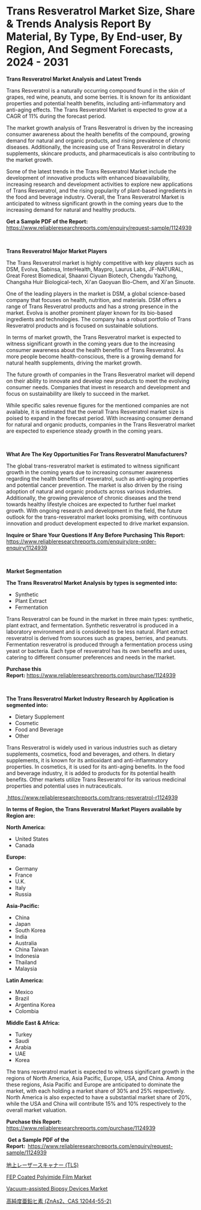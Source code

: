 <p><h1>Trans Resveratrol Market Size, Share & Trends Analysis Report By Material, By Type, By End-user, By Region, And Segment Forecasts, 2024 - 2031</h1></p><p><strong>Trans Resveratrol Market Analysis and Latest Trends</strong></p>
<p><p>Trans Resveratrol is a naturally occurring compound found in the skin of grapes, red wine, peanuts, and some berries. It is known for its antioxidant properties and potential health benefits, including anti-inflammatory and anti-aging effects. The Trans Resveratrol Market is expected to grow at a CAGR of 11% during the forecast period.</p><p>The market growth analysis of Trans Resveratrol is driven by the increasing consumer awareness about the health benefits of the compound, growing demand for natural and organic products, and rising prevalence of chronic diseases. Additionally, the increasing use of Trans Resveratrol in dietary supplements, skincare products, and pharmaceuticals is also contributing to the market growth.</p><p>Some of the latest trends in the Trans Resveratrol Market include the development of innovative products with enhanced bioavailability, increasing research and development activities to explore new applications of Trans Resveratrol, and the rising popularity of plant-based ingredients in the food and beverage industry. Overall, the Trans Resveratrol Market is anticipated to witness significant growth in the coming years due to the increasing demand for natural and healthy products.</p></p>
<p><strong>Get a Sample PDF of the Report:&nbsp;</strong> <a href="https://www.reliableresearchreports.com/enquiry/request-sample/1124939">https://www.reliableresearchreports.com/enquiry/request-sample/1124939</a></p>
<p>&nbsp;</p>
<p><strong>Trans Resveratrol Major Market Players</strong></p>
<p><p>The Trans Resveratrol market is highly competitive with key players such as DSM, Evolva, Sabinsa, InterHealth, Maypro, Laurus Labs, JF-NATURAL, Great Forest Biomedical, Shaanxi Ciyuan Biotech, Chengdu Yazhong, Changsha Huir Biological-tech, Xi'an Gaoyuan Bio-Chem, and Xi'an Sinuote. </p><p>One of the leading players in the market is DSM, a global science-based company that focuses on health, nutrition, and materials. DSM offers a range of Trans Resveratrol products and has a strong presence in the market. Evolva is another prominent player known for its bio-based ingredients and technologies. The company has a robust portfolio of Trans Resveratrol products and is focused on sustainable solutions.</p><p>In terms of market growth, the Trans Resveratrol market is expected to witness significant growth in the coming years due to the increasing consumer awareness about the health benefits of Trans Resveratrol. As more people become health-conscious, there is a growing demand for natural health supplements, driving the market growth.</p><p>The future growth of companies in the Trans Resveratrol market will depend on their ability to innovate and develop new products to meet the evolving consumer needs. Companies that invest in research and development and focus on sustainability are likely to succeed in the market.</p><p>While specific sales revenue figures for the mentioned companies are not available, it is estimated that the overall Trans Resveratrol market size is poised to expand in the forecast period. With increasing consumer demand for natural and organic products, companies in the Trans Resveratrol market are expected to experience steady growth in the coming years.</p></p>
<p>&nbsp;</p>
<p><strong>What Are The Key Opportunities For Trans Resveratrol Manufacturers?</strong></p>
<p><p>The global trans-resveratrol market is estimated to witness significant growth in the coming years due to increasing consumer awareness regarding the health benefits of resveratrol, such as anti-aging properties and potential cancer prevention. The market is also driven by the rising adoption of natural and organic products across various industries. Additionally, the growing prevalence of chronic diseases and the trend towards healthy lifestyle choices are expected to further fuel market growth. With ongoing research and development in the field, the future outlook for the trans-resveratrol market looks promising, with continuous innovation and product development expected to drive market expansion.</p></p>
<p><strong>Inquire or Share Your Questions If Any Before Purchasing This Report:</strong> <a href="https://www.reliableresearchreports.com/enquiry/pre-order-enquiry/1124939">https://www.reliableresearchreports.com/enquiry/pre-order-enquiry/1124939</a></p>
<p>&nbsp;</p>
<p><strong>Market Segmentation</strong></p>
<p><strong>The Trans Resveratrol Market Analysis by types is segmented into:</strong></p>
<p><ul><li>Synthetic</li><li>Plant Extract</li><li>Fermentation</li></ul></p>
<p><p>Trans Resveratrol can be found in the market in three main types: synthetic, plant extract, and fermentation. Synthetic resveratrol is produced in a laboratory environment and is considered to be less natural. Plant extract resveratrol is derived from sources such as grapes, berries, and peanuts. Fermentation resveratrol is produced through a fermentation process using yeast or bacteria. Each type of resveratrol has its own benefits and uses, catering to different consumer preferences and needs in the market.</p></p>
<p><strong>Purchase this Report:&nbsp;</strong><a href="https://www.reliableresearchreports.com/purchase/1124939">https://www.reliableresearchreports.com/purchase/1124939</a></p>
<p>&nbsp;</p>
<p><strong>The Trans Resveratrol Market Industry Research by Application is segmented into:</strong></p>
<p><ul><li>Dietary Supplement</li><li>Cosmetic</li><li>Food and Beverage</li><li>Other</li></ul></p>
<p><p>Trans Resveratrol is widely used in various industries such as dietary supplements, cosmetics, food and beverages, and others. In dietary supplements, it is known for its antioxidant and anti-inflammatory properties. In cosmetics, it is used for its anti-aging benefits. In the food and beverage industry, it is added to products for its potential health benefits. Other markets utilize Trans Resveratrol for its various medicinal properties and potential uses in nutraceuticals.</p></p>
<p><a href="https://www.reliableresearchreports.com/trans-resveratrol-r1124939">&nbsp;https://www.reliableresearchreports.com/trans-resveratrol-r1124939</a></p>
<p><strong>In terms of Region, the Trans Resveratrol Market Players available by Region are:</strong></p>
<p>
    <p> <strong> North America: </strong>
        <ul>
            <li>United States</li>
            <li>Canada</li>
        </ul>
        </p> 
    <p> <strong> Europe: </strong>
        <ul>
            <li>Germany</li>
            <li>France</li>
            <li>U.K.</li>
            <li>Italy</li>
            <li>Russia</li>
        </ul>
        </p> 
    <p> <strong> Asia-Pacific: </strong>
        <ul>
            <li>China</li>
            <li>Japan</li>
            <li>South Korea</li>
            <li>India</li>
            <li>Australia</li>
            <li>China Taiwan</li>
            <li>Indonesia</li>
            <li>Thailand</li>
            <li>Malaysia</li>
        </ul>
        </p> 
    <p> <strong> Latin America: </strong>
        <ul>
            <li>Mexico</li>
            <li>Brazil</li>
            <li>Argentina Korea</li>
            <li>Colombia</li>
        </ul>
        </p> 
    <p> <strong> Middle East & Africa: </strong>
        <ul>
            <li>Turkey</li>
            <li>Saudi</li>
            <li>Arabia</li>
            <li>UAE</li>
            <li>Korea</li>
        </ul>
    </p>
    </p>
<p><p>The trans resveratrol market is expected to witness significant growth in the regions of North America, Asia Pacific, Europe, USA, and China. Among these regions, Asia Pacific and Europe are anticipated to dominate the market, with each holding a market share of 30% and 25% respectively. North America is also expected to have a substantial market share of 20%, while the USA and China will contribute 15% and 10% respectively to the overall market valuation.</p></p>
<p><strong>Purchase this Report: </strong><a href="https://www.reliableresearchreports.com/purchase/1124939">https://www.reliableresearchreports.com/purchase/1124939</a></p>
<p>&nbsp;<strong>Get a Sample PDF of the Report:&nbsp;&nbsp;</strong><a href="https://www.reliableresearchreports.com/enquiry/request-sample/1124939">https://www.reliableresearchreports.com/enquiry/request-sample/1124939</a></p>
<p><strong></strong></p>
<p><p><a href="https://github.com/roulaayoub-saad/Market-Research-Report-List-1/blob/main/651079188126.md">地上レーザースキャナー (TLS)</a></p><p><a href="https://github.com/HenrietteMills1/Market-Research-Report-List-1/blob/main/fep-coated-polyimide-film-market.md">FEP Coated Polyimide Film Market</a></p><p><a href="https://github.com/marthawweekle/Market-Research-Report-List-1/blob/main/vacuum-assisted-biopsy-devices-market.md">Vacuum-assisted Biopsy Devices Market</a></p><p><a href="https://github.com/zjkmgcs938405/Market-Research-Report-List-2/blob/main/439094488125.md">高純度亜鉛ヒ素 (ZnAs2、CAS 12044-55-2)</a></p></p>